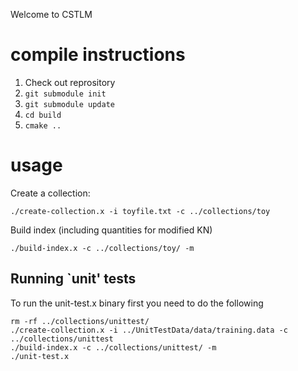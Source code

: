 Welcome to CSTLM

# compile instructions

1. Check out reprository
2. `git submodule init`
3. `git submodule update`
4. `cd build`
5. `cmake ..`

# usage

Create a collection:

```
./create-collection.x -i toyfile.txt -c ../collections/toy
```

Build index (including quantities for modified KN)

```
./build-index.x -c ../collections/toy/ -m
```

## Running `unit' tests ##

To run the unit-test.x binary first you need to do the following
```
rm -rf ../collections/unittest/
./create-collection.x -i ../UnitTestData/data/training.data -c ../collections/unittest
./build-index.x -c ../collections/unittest/ -m
./unit-test.x
```
